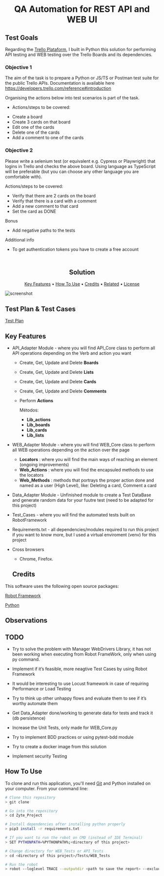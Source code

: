 
<h1 align="center">

  <br>  
  QA Automation for REST API and WEB UI
  <br>
</h1>

## Test Goals
Regarding the [Trello Plataform](https://trello.com), I built in Python this solution for performing API testing and WEB testing over the Trello Boards and its dependencies.

### Objective 1 
The aim of the task is to prepare a Python or JS/TS or Postman test suite for the public Trello APIs.
Documentation is available here https://developers.trello.com/reference#introduction

Organising the actions below into test scenarios is part of the task.

* Actions/steps to be covered:
- Create a board
- Create 3 cards on that board
- Edit one of the cards
- Delete one of the cards
- Add a comment to one of the cards
 
### Objective 2

Please write a selenium test (or equivalent e.g. Cypress or Playwright) that logins in Trello and
checks the above board. Using language as TypeScript will be preferable (but you can choose any
other language you are comfortable with).

Actions/steps to be covered:
- Verify that there are 2 cards on the board
- Verify that there is a card with a comment
- Add a new comment to that card
- Set the card as DONE

Bonus

- Add negative paths to the tests

Additional info
- To get authentication tokens you have to create a free account

<h2 align="center">

  <br>
  Solution
  <br>
</h2>

<p align="center">
  <a href="#key-features">Key Features</a> •
  <a href="#how-to-use">How To Use</a> •
  <a href="#credits">Credits</a> •
  <a href="#related">Related</a> •
  <a href="#license">License</a>
</p>

![screenshot](screen-capture.gif)


## Test Plan & Test Cases

[Test Plan](https://docs.google.com/document/d/1YtnoL2g4OToV-7GQkNB_V-JdaCMcJErhLt8R20SFvLk/edit?usp=sharing)


## Key Features

* API_Adapter Module - where you will find API_Core class to perform all API operations depending on the Verb and action you want
  - Create, Get, Update and Delete **Boards**
  - Create, Get, Update and Delete **Lists**
  - Create, Get, Update and Delete **Cards**
  - Create, Get, Update and Delete **Comments**
  - Perform **Actions**

    Métodos:
    - **Lib_actions**
    - **Lib_boards**
    - **Lib_cards**
    - **Lib_lists**


* WEB_Adapter Module - where you will find WEB_Core class to perform all WEB operations depending on the action over the page
  - **Locators** : where you will find the main ways of reaching an element (ongoing improvements)
  - **Web_Actions** : where you will find the encapsuled methods to use the locators
  - **Web_Methods** : methods that portrays the proper action done and named as a user (High Level), like: Deleting a card, Comment a card


* Data_Adapter Module - Unfinished module to create a Test DataBase and generate random data for your fuutre test (need to be adapted for this project)

* Test_Cases - where you will find the automated tests built on RobotFramework

* Requirements.txt - all dependencies/modules required to run this project if you want to know more, but I used a virtual enviroment (venv) for this project

* Cross browsers 
  - Chrome, Firefox.

  ## Credits

This software uses the following open source packages:

[Robot Framework](https://robotframework.org/robotframework/)

[Python](https://docs.python.org/3/)


## Observations

## TODO

- Try to solve the problem with Manager WebDrivers Library, it has not been working when executing from Robot FrameWork, only when using py command.

- Implement if it’s feasible, more neagtive Test Cases by using Robot Framework

- It would be interesting to use Locust framework in case of requiring Performance or Load Testing

- Try to think up other unhappy flows and evaluate them to see if it’s worthy automate them

- Get Data_Adapter done/working to generate data for tests and track it (db persistence)

- Increase the Unit Tests, only made for WEB_Core.py

- Try to implement BDD practices or using pytest-bdd module

- Try to create a docker image from this solution

- Implement security Testing



## How To Use

To clone and run this application, you'll need [Git](https://git-scm.com) and Python installed on your computer. From your command line:

```bash
# Clone this repository
> git clone 

# Go into the repository
> cd Zyte_Project

# Install dependencies after installing python properly
> pip3 install -r requirements.txt

# If you want to run the robot on CMD (instead of IDE Terminal)
> SET PYTHONPATH=%PYTHONPATH%;<directory of this project>

# Change directory for WEB_Tests or API_Tests
> cd <directory of this project>/Tests/WEB_Tests

# Run the robot
> robot --loglevel TRACE --outputdir <path to save the report> --exclude FAILEDORNoRun  <complete path of the .robot file>